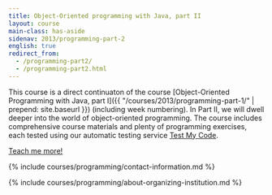 ```yaml
---
title: Object-Oriented programming with Java, part II
layout: course
main-class: has-aside
sidenav: 2013/programming-part-2
english: true
redirect_from:
  - /programming-part2/
  - /programming-part2.html
---
```

This course is a direct continuaton of the course [Object-Oriented Programming with Java, part I]({{ "/courses/2013/programming-part-1/" | prepend: site.baseurl }}) (including week numbering). In Part II, we will dwell deeper into the world of object-oriented programming. The course includes comprehensive course materials and plenty of programming exercises, each tested using our automatic testing service [Test My Code](https://tmc.mooc.fi/).

<div class="actions">
    <a class="action primary" href="/courses/2013/programming-part-2/material.html" target="_blank">Teach me more!</a>
</div>


{% include courses/programming/contact-information.md %}

{% include courses/programming/about-organizing-institution.md %}
